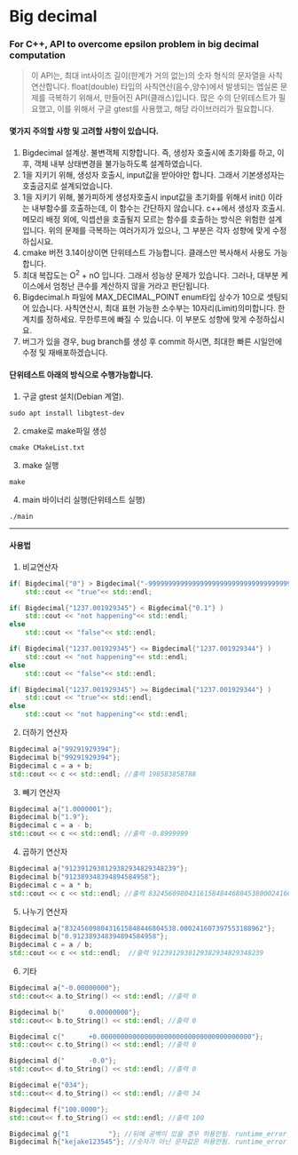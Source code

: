 # Big decimal

### For C++, API to overcome epsilon problem in big decimal computation

> 이 API는, 최대 int사이즈 길이(한계가 거의 없는)의 숫자 형식의 문자열을 사칙연산합니다.
float(double) 타입의 사칙연산(음수,양수)에서 발생되는 엡실론 문제를 극복하기 위해서, 만들어진 API(클래스)입니다.
많은 수의 단위테스트가 필요했고, 이를 위해서 구글 gtest를 사용했고, 해당 라이브러리가 필요합니다.

#### 몇가지 주의할 사항 및 고려할 사항이 있습니다.
1. Bigdecimal 설계상. 불변객체 지향합니다. 즉, 생성자 호출시에 초기화를 하고, 이후, 객체 내부 상태변경을 불가능하도록 설계하였습니다.
2. 1을 지키기 위해, 생성자 호출시, input값을 받아야만 합니다. 그래서 기본생성자는 호출금지로 설계되었습니다.
3. 1을 지키기 위해, 불가피하게 생성자호출시 input값을 초기화를 위해서 init() 이라는 내부함수를 호출하는데, 이 함수는 간단하지 않습니다.
   c++에서 생성자 호출시. 메모리 배정 외에, 익셉션을 호출될지 모르는 함수를 호출하는 방식은 위험한 설계입니다.
   위의 문제를 극복하는 여러가지가 있으나, 그 부분은 각자 성향에 맞게 수정하십시요.
4. cmake 버전 3.14이상이면 단위테스트 가능합니다. 클래스만 복사해서 사용도 가능합니다.
5. 최대 복잡도는 O<sup>2</sup> + nO 입니다. 그래서 성능상 문제가 있습니다.
   그러나, 대부분 케이스에서 엄청난 큰수를 계산하지 않을 거라고 판단됩니다.
6. Bigdecimal.h 파일에 MAX_DECIMAL_POINT enum타입 상수가 10으로 셋팅되어 있습니다. 
   사칙연산시, 최대 표현 가능한 소수부는 10자리(Limit)의미합니다. 한계치를 정하세요. 
   무한루프에 빠질 수 있습니다. 이 부분도 성향에 맞게 수정하십시요.
7. 버그가 있을 경우, bug branch를 생성 후 commit 하시면, 최대한 빠른 시일안에 수정 및 재배포하겠습니다.

#### 단위테스트 아래의 방식으로 수행가능합니다.
1. 구글 gtest 설치(Debian 계열).
```shell
sudo apt install libgtest-dev
```
2. cmake로 make파일 생성
```shell
cmake CMakeList.txt
```
3. make 실행
```shell
make
```
4. main 바이너리 실행(단위테스트 실행)
```shell
./main
```

---------------------------
#### 사용법
1. 비교연산자
```c++
if( Bigdecimal{"0"} > Bigdecimal{"-99999999999999999999999999999999999999999999999999999999999999999999"} )
    std::cout << "true"<< std::endl;

if( Bigdecimal{"1237.001929345"} < Bigdecimal{"0.1"} )
    std::cout << "not happening"<< std::endl;
else
    std::cout << "false"<< std::endl;

if( Bigdecimal{"1237.001929345"} <= Bigdecimal{"1237.001929344"} )
    std::cout << "not happening"<< std::endl;
else
    std::cout << "false"<< std::endl;

if( Bigdecimal{"1237.001929345"} >= Bigdecimal{"1237.001929344"} )
    std::cout << "true"<< std::endl;
else
    std::cout << "not happening"<< std::endl;
```
2. 더하기 연산자
```c++
Bigdecimal a{"99291929394"};
Bigdecimal b{"99291929394"};
Bigdecimal c = a + b;
std::cout << c << std::endl; //출력 198583858788
```
3. 빼기 연산자
```c++
Bigdecimal a{"1.0000001"};
Bigdecimal b{"1.9"};
Bigdecimal c = a - b;
std::cout << c << std::endl; //출력 -0.8999999
```
4. 곱하기 연산자
```c++
Bigdecimal a{"9123912938129382934829348239"};
Bigdecimal b{"912389348394894584958"};
Bigdecimal c = a * b;
std::cout << c << std::endl; //출력 8324560980431615848446804538000241607397553188962
```
5. 나누기 연산자
```c++
Bigdecimal a{"8324560980431615848446804538.000241607397553188962"};
Bigdecimal b{"0.912389348394894584958"};
Bigdecimal c = a / b;  
std::cout << c << std::endl;  //출력 9123912938129382934829348239
```
6. 기타
```c++
Bigdecimal a{"-0.00000000"};
std::cout<< a.to_String() << std::endl; //출력 0

Bigdecimal b{"      0.00000000"};
std::cout<< b.to_String() << std::endl; //출력 0

Bigdecimal c{"      +0.00000000000000000000000000000000000000"};
std::cout<< c.to_String() << std::endl; //출력 0

Bigdecimal d{"      -0.0"};
std::cout<< d.to_String() << std::endl; //출력 0

Bigdecimal e{"034"};
std::cout<< d.to_String() << std::endl; //출력 34

Bigdecimal f{"100.0000"};
std::cout<< f.to_String() << std::endl; //출력 100

Bigdecimal g{"1          "}; //뒤에 공백이 있을 경우 허용안됨. runtime_error exception 발생
Bigdecimal h{"kejake123545"}; //숫자가 아닌 문자값은 허용안됨. runtime_error exception 발생
```